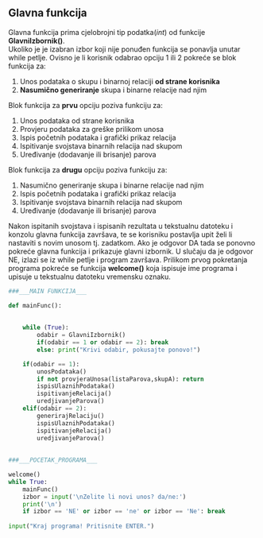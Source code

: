 ## Glavna funkcija  

Glavna funkcija prima cjelobrojni tip podatka(*int*) od funkcije **GlavniIzbornik()**.  
Ukoliko je je izabran izbor koji nije ponuđen funkcija se ponavlja unutar while petlje.
Ovisno je li korisnik odabrao opciju 1 ili 2 pokreće se blok funkcija za:
1. Unos podataka o skupu i binarnoj relaciji **od strane korisnika**
2. **Nasumično generiranje** skupa i binarne relacije nad njim

Blok funkcija za **prvu** opciju poziva funkciju za:
1. Unos podataka od strane korisnika
2. Provjeru podataka za greške prilikom unosa
3. Ispis početnih podataka i grafički prikaz relacija
4. Ispitivanje svojstava binarnih relacija nad skupom
5. Uređivanje (dodavanje ili brisanje) parova

Blok funkcija za **drugu** opciju poziva funkciju za:
1. Nasumično generiranje skupa i binarne relacije nad njim
3. Ispis početnih podataka i grafički prikaz relacija
4. Ispitivanje svojstava binarnih relacija nad skupom
5. Uređivanje (dodavanje ili brisanje) parova

Nakon ispitanih svojstava i ispisanih rezultata u tekstualnu datoteku i konzolu glavna funkcija završava, te se korisniku postavlja upit
želi li nastaviti s novim unosom tj. zadatkom. Ako je odgovor DA tada se ponovno pokreće glavna funkcija i prikazuje glavni izbornik.
U slučaju da je odgovor NE, izlazi se iz while petlje i program završava.
Prilikom prvog pokretanja programa pokreće se funkcija **welcome()** koja ispisuje ime programa i upisuje u tekstualnu datoteku vremensku oznaku.

```python
###___MAIN FUNKCIJA___

def mainFunc():
    
    
    while (True):
        odabir = GlavniIzbornik()
        if(odabir == 1 or odabir == 2): break
        else: print("Krivi odabir, pokusajte ponovo!")

    if(odabir == 1): 
        unosPodataka()
        if not provjeraUnosa(listaParova,skupA): return
        ispisUlaznihPodataka()
        ispitivanjeRelacija()
        uredjivanjeParova()
    elif(odabir == 2): 
        generirajRelaciju()
        ispisUlaznihPodataka()
        ispitivanjeRelacija()
        uredjivanjeParova()
        
        
###___POCETAK_PROGRAMA___

welcome()
while True:
    mainFunc()
    izbor = input('\nZelite li novi unos? da/ne:')
    print('\n')
    if izbor == 'NE' or izbor == 'ne' or izbor == 'Ne': break
   
input("Kraj programa! Pritisnite ENTER.")          
```
